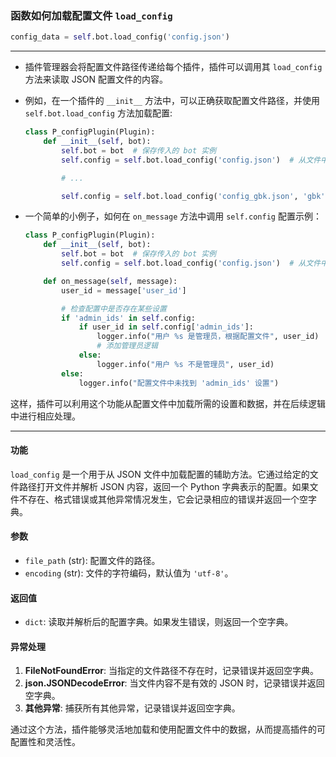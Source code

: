 ### 函数如何加载配置文件 `load_config`

```python
config_data = self.bot.load_config('config.json')
```

---

- 插件管理器会将配置文件路径传递给每个插件，插件可以调用其 `load_config` 方法来读取 JSON 配置文件的内容。
- 例如，在一个插件的 `__init__` 方法中，可以正确获取配置文件路径，并使用 `self.bot.load_config` 方法加载配置:

    ```python
    class P_configPlugin(Plugin):
        def __init__(self, bot):
            self.bot = bot  # 保存传入的 bot 实例
            self.config = self.bot.load_config('config.json')  # 从文件中加载配置

            # ...

            self.config = self.bot.load_config('config_gbk.json', 'gbk')  #可以指定编码方式,默认为 utf-8
    ```

- 一个简单的小例子，如何在 `on_message` 方法中调用 `self.config` 配置示例：

    ```python
    class P_configPlugin(Plugin):
        def __init__(self, bot):
            self.bot = bot  # 保存传入的 bot 实例
            self.config = self.bot.load_config('config.json')  # 从文件中加载配置

        def on_message(self, message):
            user_id = message['user_id']

            # 检查配置中是否存在某些设置
            if 'admin_ids' in self.config:
                if user_id in self.config['admin_ids']:
                    logger.info("用户 %s 是管理员，根据配置文件", user_id)
                    # 添加管理员逻辑
                else:
                    logger.info("用户 %s 不是管理员", user_id)
            else:
                logger.info("配置文件中未找到 'admin_ids' 设置")
    ```

这样，插件可以利用这个功能从配置文件中加载所需的设置和数据，并在后续逻辑中进行相应处理。

---

#### 功能

`load_config` 是一个用于从 JSON 文件中加载配置的辅助方法。它通过给定的文件路径打开文件并解析 JSON 内容，返回一个 Python 字典表示的配置。如果文件不存在、格式错误或其他异常情况发生，它会记录相应的错误并返回一个空字典。

#### 参数

- `file_path` (str): 配置文件的路径。
- `encoding` (str): 文件的字符编码，默认值为 `'utf-8'`。

#### 返回值

- `dict`: 读取并解析后的配置字典。如果发生错误，则返回一个空字典。

#### 异常处理

1. **FileNotFoundError**: 当指定的文件路径不存在时，记录错误并返回空字典。
2. **json.JSONDecodeError**: 当文件内容不是有效的 JSON 时，记录错误并返回空字典。
3. **其他异常**: 捕获所有其他异常，记录错误并返回空字典。

通过这个方法，插件能够灵活地加载和使用配置文件中的数据，从而提高插件的可配置性和灵活性。